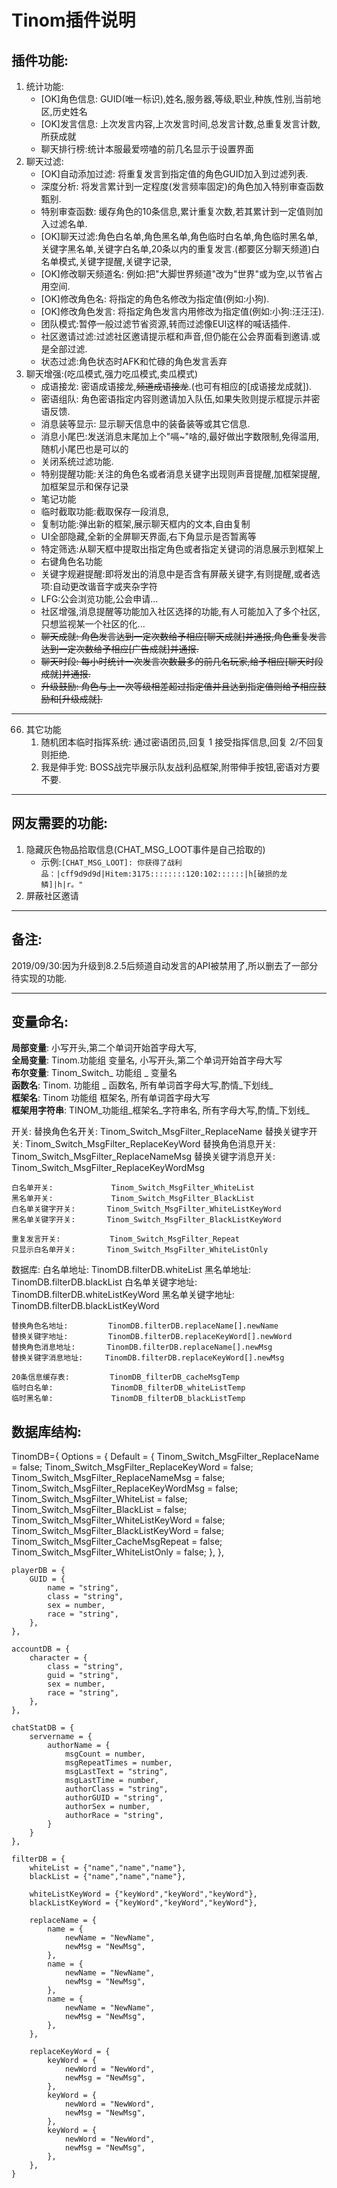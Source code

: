# Tinom插件说明

## 插件功能:

1. 统计功能:
    - [OK]角色信息: GUID(唯一标识),姓名,服务器,等级,职业,种族,性别,当前地区,历史姓名
    - [OK]发言信息: 上次发言内容,上次发言时间,总发言计数,总重复发言计数,所获成就
    - 聊天排行榜:统计本服最爱唠嗑的前几名显示于设置界面
2. 聊天过滤:
    - [OK]自动添加过滤: 将重复发言到指定值的角色GUID加入到过滤列表.
    - 深度分析: 将发言累计到一定程度(发言频率固定)的角色加入特别审查函数甄别.
    - 特别审查函数: 缓存角色的10条信息,累计重复次数,若其累计到一定值则加入过滤名单.
    - [OK]聊天过滤:角色白名单,角色黑名单,角色临时白名单,角色临时黑名单,关键字黑名单,关键字白名单,20条以内的重复发言.(都要区分聊天频道)白名单模式,关键字提醒,关键字记录,
    - [OK]修改聊天频道名: 例如:把"大脚世界频道"改为"世界"或为空,以节省占用空间.
    - [OK]修改角色名: 将指定的角色名修改为指定值(例如:小狗).
    - [OK]修改角色发言: 将指定角色发言内用修改为指定值(例如:小狗:汪汪汪).
    - 团队模式:暂停一般过滤节省资源,转而过滤像EUI这样的喊话插件.
    - 社区邀请过滤:过滤社区邀请提示框和声音,但仍能在公会界面看到邀请.或是全部过滤.
    - 状态过滤:角色状态时AFK和忙碌的角色发言丢弃
3. 聊天增强:(吃瓜模式,强力吃瓜模式,卖瓜模式)
    - 成语接龙: 密语成语接龙,~~频道成语接龙~~.(也可有相应的[成语接龙成就]).
    - 密语组队: 角色密语指定内容则邀请加入队伍,如果失败则提示框提示并密语反馈.
    - 消息装等显示: 显示聊天信息中的装备装等或其它信息.
    - 消息小尾巴:发送消息末尾加上个"嗝~"啥的,最好做出字数限制,免得滥用,随机小尾巴也是可以的
    - 关闭系统过滤功能.
    - 特别提醒功能:关注的角色名或者消息关键字出现则声音提醒,加框架提醒,加框架显示和保存记录
    - 笔记功能
    - 临时截取功能:截取保存一段消息,
    - 复制功能:弹出新的框架,展示聊天框内的文本,自由复制
    - UI全部隐藏,全新的全屏聊天界面,右下角显示是否暂离等
    - 特定筛选:从聊天框中提取出指定角色或者指定关键词的消息展示到框架上
    - 右键角色名功能
    - 关键字规避提醒:即将发出的消息中是否含有屏蔽关键字,有则提醒,或者选项:自动更改谐音字或夹杂字符
    - LFG:公会浏览功能,公会申请...
    - 社区增强,消息提醒等功能加入社区选择的功能,有人可能加入了多个社区,只想监视某一个社区的化...
    - ~~聊天成就: 角色发言达到一定次数给予相应[聊天成就]并通报,角色重复发言达到一定次数给予相应[广告成就]并通报.~~
    - ~~聊天时段: 每小时统计一次发言次数最多的前几名玩家,给予相应[聊天时段成就]并通报.~~
    - ~~升级鼓励: 角色与上一次等级相差超过指定值并且达到指定值则给予相应鼓励和[升级成就].~~

***

66. 其它功能
    1.  随机团本临时指挥系统: 通过密语团员,回复 1 接受指挥信息,回复 2/不回复 则拒绝.
    2.  我是伸手党: BOSS战完毕展示队友战利品框架,附带伸手按钮,密语对方要不要.

***
## 网友需要的功能:
1. 隐藏灰色物品拾取信息(CHAT_MSG_LOOT事件是自己拾取的)
   - 示例:`[CHAT_MSG_LOOT]: 你获得了战利品：|cff9d9d9d|Hitem:3175::::::::120:102::::::|h[破损的龙鳞]|h|r。"`
2. 屏蔽社区邀请

***
## 备注:
2019/09/30:因为升级到8.2.5后频道自动发言的API被禁用了,所以删去了一部分待实现的功能.

***

## 变量命名:
**局部变量**: 小写开头,第二个单词开始首字母大写,  
**全局变量**: Tinom.功能组 变量名, 小写开头,第二个单词开始首字母大写  
**布尔变量**: Tinom_Switch_   功能组   _   变量名  
**函数名**: Tinom.   功能组   _   函数名, 所有单词首字母大写,酌情_下划线_  
**框架名**: Tinom  功能组  框架名, 所有单词首字母大写  
**框架用字符串**: TINOM_功能组_框架名_字符串名, 所有字母大写,酌情_下划线_

开关:
    替换角色名开关:         Tinom_Switch_MsgFilter_ReplaceName
    替换关键字开关:         Tinom_Switch_MsgFilter_ReplaceKeyWord
    替换角色消息开关:       Tinom_Switch_MsgFilter_ReplaceNameMsg
    替换关键字消息开关:     Tinom_Switch_MsgFilter_ReplaceKeyWordMsg

    白名单开关:             Tinom_Switch_MsgFilter_WhiteList
    黑名单开关:             Tinom_Switch_MsgFilter_BlackList
    白名单关键字开关:       Tinom_Switch_MsgFilter_WhiteListKeyWord
    黑名单关键字开关:       Tinom_Switch_MsgFilter_BlackListKeyWord

    重复发言开关:           Tinom_Switch_MsgFilter_Repeat
    只显示白名单开关:       Tinom_Switch_MsgFilter_WhiteListOnly

数据库:
    白名单地址:             TinomDB.filterDB.whiteList
    黑名单地址:             TinomDB.filterDB.blackList
    白名单关键字地址:       TinomDB.filterDB.whiteListKeyWord
    黑名单关键字地址:       TinomDB.filterDB.blackListKeyWord

    替换角色名地址:         TinomDB.filterDB.replaceName[].newName
    替换关键字地址:         TinomDB.filterDB.replaceKeyWord[].newWord
    替换角色消息地址:       TinomDB.filterDB.replaceName[].newMsg
    替换关键字消息地址:     TinomDB.filterDB.replaceKeyWord[].newMsg

    20条信息缓存表:         TinomDB_filterDB_cacheMsgTemp
    临时白名单:             TinomDB_filterDB_whiteListTemp
    临时黑名单:             TinomDB_filterDB_blackListTemp

## 数据库结构:

TinomDB={
    Options = {
        Default = {
            Tinom_Switch_MsgFilter_ReplaceName = false;
            Tinom_Switch_MsgFilter_ReplaceKeyWord = false;
            Tinom_Switch_MsgFilter_ReplaceNameMsg = false;
            Tinom_Switch_MsgFilter_ReplaceKeyWordMsg = false;
            Tinom_Switch_MsgFilter_WhiteList = false;
            Tinom_Switch_MsgFilter_BlackList = false;
            Tinom_Switch_MsgFilter_WhiteListKeyWord = false;
            Tinom_Switch_MsgFilter_BlackListKeyWord = false;
            Tinom_Switch_MsgFilter_CacheMsgRepeat = false;
            Tinom_Switch_MsgFilter_WhiteListOnly = false;
        },
    },

    playerDB = {
        GUID = {
            name = "string",
            class = "string",
            sex = number,
            race = "string",
        },
    },

    accountDB = {
        character = {
            class = "string",
            guid = "string",
            sex = number,
            race = "string",
        },
    },

    chatStatDB = {
        servername = {
            authorName = {
                msgCount = number,
                msgRepeatTimes = number,
                msgLastText = "string",
                msgLastTime = number,
                authorClass = "string",
                authorGUID = "string",
                authorSex = number,
                authorRace = "string",
            }
        }
    },

    filterDB = {
        whiteList = {"name","name","name"},
        blackList = {"name","name","name"},

        whiteListKeyWord = {"keyWord","keyWord","keyWord"},
        blackListKeyWord = {"keyWord","keyWord","keyWord"},

        replaceName = {
            name = {
                newName = "NewName",
                newMsg = "NewMsg",
            },
            name = {
                newName = "NewName",
                newMsg = "NewMsg",
            },
            name = {
                newName = "NewName",
                newMsg = "NewMsg",
            },
        },
        
        replaceKeyWord = {
            keyWord = {
                newWord = "NewWord",
                newMsg = "NewMsg",   
            },
            keyWord = {
                newWord = "NewWord",
                newMsg = "NewMsg",   
            },
            keyWord = {
                newWord = "NewWord",
                newMsg = "NewMsg",   
            },
        },
    }
